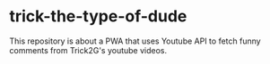 # trick-the-type-of-dude
This repository is about a PWA that uses Youtube API to fetch funny comments from Trick2G's youtube videos.
